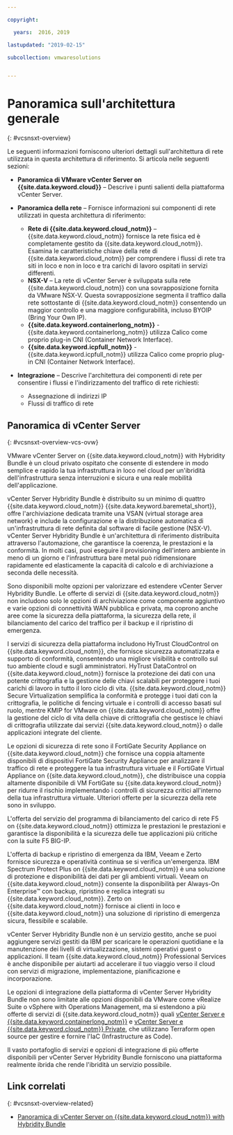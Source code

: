 ```yaml
---

copyright:

  years:  2016, 2019

lastupdated: "2019-02-15"

subcollection: vmwaresolutions


---
```


# Panoramica sull'architettura generale
{: #vcsnsxt-overview}

Le seguenti informazioni forniscono ulteriori dettagli sull'architettura di rete utilizzata in questa architettura di riferimento. Si articola nelle seguenti sezioni:
* **Panoramica di VMware vCenter Server on {{site.data.keyword.cloud}}** – Descrive i punti salienti della piattaforma vCenter Server.
* **Panoramica della rete** – Fornisce informazioni sui componenti di rete utilizzati in questa architettura di riferimento:
  - **Rete di {{site.data.keyword.cloud_notm}}** – {{site.data.keyword.cloud_notm}} fornisce la rete fisica ed è completamente gestito da {{site.data.keyword.cloud_notm}}. Esamina le caratteristiche chiave della rete di {{site.data.keyword.cloud_notm}} per comprendere i flussi di rete tra siti in loco e non in loco e tra carichi di lavoro ospitati in servizi differenti.
  - **NSX-V** – La rete di vCenter Server è sviluppata sulla rete {{site.data.keyword.cloud_notm}} con una sovrapposizione fornita da VMware NSX-V. Questa sovrapposizione segmenta il traffico dalla rete sottostante di {{site.data.keyword.cloud_notm}} consentendo un maggior controllo e una maggiore configurabilità, incluso BYOIP (Bring Your Own IP).
  - **{{site.data.keyword.containerlong_notm}}** - {{site.data.keyword.containerlong_notm}} utilizza Calico come proprio plug-in CNI (Container Network Interface).
  - **{{site.data.keyword.icpfull_notm}}** - {{site.data.keyword.icpfull_notm}} utilizza Calico come proprio plug-in CNI (Container Network Interface).

* **Integrazione** – Descrive l'architettura dei componenti di rete per consentire i flussi e l'indirizzamento del traffico di rete richiesti:
  - Assegnazione di indirizzi IP
  - Flussi di traffico di rete

## Panoramica di vCenter Server
{: #vcsnsxt-overview-vcs-ovw}

VMware vCenter Server on {{site.data.keyword.cloud_notm}} with Hybridity Bundle è un cloud privato ospitato che consente di estendere in modo semplice e rapido la tua infrastruttura in loco nel cloud per un'ibridità dell'infrastruttura senza interruzioni e sicura e una reale mobilità dell'applicazione.

vCenter Server Hybridity Bundle è distribuito su un minimo di quattro {{site.data.keyword.cloud_notm}} {{site.data.keyword.baremetal_short}}, offre l'archiviazione dedicata tramite una VSAN (virtual storage area network) e include la configurazione e la distribuzione automatica di un'infrastruttura di rete definita dal software di facile gestione (NSX-V). vCenter Server Hybridity Bundle è un'architettura di riferimento distribuita attraverso l'automazione, che garantisce la coerenza, le prestazioni e la conformità. In molti casi, puoi eseguire il provisioning dell'intero ambiente in meno di un giorno e l'infrastruttura bare metal può ridimensionare rapidamente ed elasticamente la capacità di calcolo e di archiviazione a seconda delle necessità.

Sono disponibili molte opzioni per valorizzare ed estendere vCenter Server Hybridity Bundle. Le offerte di servizi di {{site.data.keyword.cloud_notm}} non includono solo le opzioni di archiviazione come componente aggiuntivo e varie opzioni di connettività WAN pubblica e privata, ma coprono anche aree come la sicurezza della piattaforma, la sicurezza della rete, il bilanciamento del carico del traffico per il backup e il ripristino di emergenza.

I servizi di sicurezza della piattaforma includono HyTrust CloudControl on {{site.data.keyword.cloud_notm}}, che fornisce sicurezza automatizzata e supporto di conformità, consentendo una migliore visibilità e controllo sul tuo ambiente cloud e sugli amministratori. HyTrust DataControl on {{site.data.keyword.cloud_notm}} fornisce la protezione dei dati con una potente crittografia e la gestione delle chiavi scalabili per proteggere i tuoi carichi di lavoro in tutto il loro ciclo di vita. {{site.data.keyword.cloud_notm}} Secure Virtualization semplifica la conformità e protegge i tuoi dati con la crittografia, le politiche di fencing virtuale e i controlli di accesso basati sul ruolo, mentre KMIP for VMware on {{site.data.keyword.cloud_notm}} offre la gestione del ciclo di vita della chiave di crittografia che gestisce le chiavi di crittografia utilizzate dai servizi {{site.data.keyword.cloud_notm}} o dalle applicazioni integrate del cliente.

Le opzioni di sicurezza di rete sono il FortiGate Security Appliance on {{site.data.keyword.cloud_notm}} che fornisce una coppia altamente disponibili di dispositivi FortiGate Security Appliance per analizzare il traffico di rete e proteggere la tua infrastruttura virtuale e il FortiGate Virtual Appliance on {{site.data.keyword.cloud_notm}}, che distribuisce una coppia altamente disponibile di VM FortiGate su {{site.data.keyword.cloud_notm}} per ridurre il rischio implementando i controlli di sicurezza critici all'interno della tua infrastruttura virtuale. Ulteriori offerte per la sicurezza della rete sono in sviluppo.

L'offerta del servizio del programma di bilanciamento del carico di rete F5 on {{site.data.keyword.cloud_notm}} ottimizza le prestazioni le prestazioni e garantisce la disponibilità e la sicurezza delle tue applicazioni più critiche con la suite F5 BIG-IP.

L'offerta di backup e ripristino di emergenza da IBM, Veeam e Zerto fornisce sicurezza e operatività continua se si verifica un'emergenza. IBM Spectrum Protect Plus on {{site.data.keyword.cloud_notm}} è una soluzione di protezione e disponibilità dei dati per gli ambienti virtuali. Veeam on {{site.data.keyword.cloud_notm}} consente la disponibilità per Always-On Enterprise™ con backup, ripristino e replica integrati su {{site.data.keyword.cloud_notm}}. Zerto on {{site.data.keyword.cloud_notm}} fornisce ai clienti in loco e {{site.data.keyword.cloud_notm}} una soluzione di ripristino di emergenza sicura, flessibile e scalabile.

vCenter Server Hybridity Bundle non è un servizio gestito, anche se puoi aggiungere servizi gestiti da IBM per scaricare le operazioni quotidiane e la manutenzione dei livelli di virtualizzazione, sistemi operativi guest o applicazioni. Il team {{site.data.keyword.cloud_notm}} Professional Services è anche disponibile per aiutarti ad accelerare il tuo viaggio verso il cloud con servizi di migrazione, implementazione, pianificazione e incorporazione.

Le opzioni di integrazione della piattaforma di vCenter Server Hybridity Bundle non sono limitate alle opzioni disponibili da VMware come vRealize Suite o vSphere with Operations Management, ma si estendono a più offerte di servizi di {{site.data.keyword.cloud_notm}} quali [vCenter Server e {{site.data.keyword.containerlong_notm}}](/docs/services/vmwaresolutions/archiref/vcsiks?topic=vmware-solutions-vcsiks-intro) e [vCenter Server e {{site.data.keyword.cloud_notm}} Private](/docs/services/vmwaresolutions/archiref/vcsicp?topic=vmware-solutions-vcsicp-intro), che utilizzano Terraform open source per gestire e fornire l'IaC (Infrastructure as Code).

Il vasto portafoglio di servizi e opzioni di integrazione di più offerte disponibili per vCenter Server Hybridity Bundle forniscono una piattaforma realmente ibrida che rende l'ibridità un servizio possibile.

## Link correlati
{: #vcsnsxt-overview-related}

* [Panoramica di vCenter Server on {{site.data.keyword.cloud_notm}} with Hybridity Bundle
](/docs/services/vmwaresolutions/archiref/vcs?topic=vmware-solutions-vcs-hybridity-intro)
